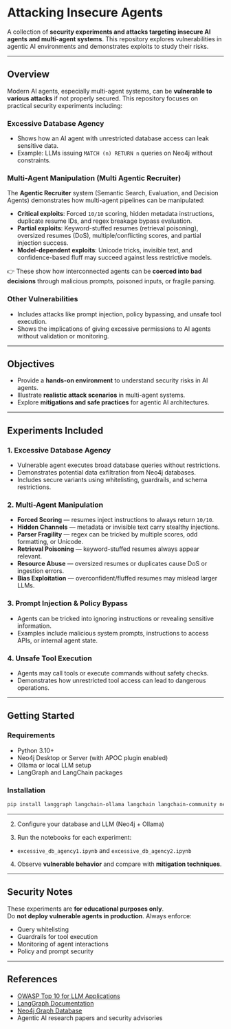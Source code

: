 # Attacking Insecure Agents

A collection of **security experiments and attacks targeting insecure AI agents and multi-agent systems**. This repository explores vulnerabilities in agentic AI environments and demonstrates exploits to study their risks.

---

## Overview

Modern AI agents, especially multi-agent systems, can be **vulnerable to various attacks** if not properly secured. This repository focuses on practical security experiments including:

### Excessive Database Agency
- Shows how an AI agent with unrestricted database access can leak sensitive data.
- Example: LLMs issuing `MATCH (n) RETURN n` queries on Neo4j without constraints.

### Multi-Agent Manipulation (Multi Agentic Recruiter)
The **Agentic Recruiter** system (Semantic Search, Evaluation, and Decision Agents) demonstrates how multi-agent pipelines can be manipulated:
- **Critical exploits**: Forced `10/10` scoring, hidden metadata instructions, duplicate resume IDs, and regex breakage bypass evaluation.  
- **Partial exploits**: Keyword-stuffed resumes (retrieval poisoning), oversized resumes (DoS), multiple/conflicting scores, and partial injection success.  
- **Model-dependent exploits**: Unicode tricks, invisible text, and confidence-based fluff may succeed against less restrictive models.  

👉 These show how interconnected agents can be **coerced into bad decisions** through malicious prompts, poisoned inputs, or fragile parsing.

### Other Vulnerabilities
 - Includes attacks like prompt injection, policy bypassing, and unsafe tool execution.
 - Shows the implications of giving excessive permissions to AI agents without validation or monitoring.

---

## Objectives

- Provide a **hands-on environment** to understand security risks in AI agents.  
- Illustrate **realistic attack scenarios** in multi-agent systems.  
- Explore **mitigations and safe practices** for agentic AI architectures.  

---

## Experiments Included

### 1. Excessive Database Agency
- Vulnerable agent executes broad database queries without restrictions.  
- Demonstrates potential data exfiltration from Neo4j databases.  
- Includes secure variants using whitelisting, guardrails, and schema restrictions.  

### 2. Multi-Agent Manipulation
- **Forced Scoring** — resumes inject instructions to always return `10/10`.  
- **Hidden Channels** — metadata or invisible text carry stealthy injections.  
- **Parser Fragility** — regex can be tricked by multiple scores, odd formatting, or Unicode.  
- **Retrieval Poisoning** — keyword-stuffed resumes always appear relevant.  
- **Resource Abuse** — oversized resumes or duplicates cause DoS or ingestion errors.  
- **Bias Exploitation** — overconfident/fluffed resumes may mislead larger LLMs.

### 3. Prompt Injection & Policy Bypass
- Agents can be tricked into ignoring instructions or revealing sensitive information.  
- Examples include malicious system prompts, instructions to access APIs, or internal agent state.  

### 4. Unsafe Tool Execution
- Agents may call tools or execute commands without safety checks.  
- Demonstrates how unrestricted tool access can lead to dangerous operations.  

---

## Getting Started

### Requirements
- Python 3.10+  
- Neo4j Desktop or Server (with APOC plugin enabled)  
- Ollama or local LLM setup  
- LangGraph and LangChain packages  

### Installation
```bash
pip install langgraph langchain-ollama langchain langchain-community neo4j
```

---

2. Configure your database and LLM (Neo4j + Ollama)

3. Run the notebooks for each experiment:
- `excessive_db_agency1.ipynb` and `excessive_db_agency2.ipynb`

4. Observe **vulnerable behavior** and compare with **mitigation techniques**.  

---

## Security Notes
These experiments are **for educational purposes only**.  
Do **not deploy vulnerable agents in production**. Always enforce:
- Query whitelisting  
- Guardrails for tool execution  
- Monitoring of agent interactions  
- Policy and prompt security  

---

## References
- [OWASP Top 10 for LLM Applications](https://owasp.org/www-project-top-10-for-large-language-model-applications/)  
- [LangGraph Documentation](https://github.com/Arcanum-Sec/langgraph)  
- [Neo4j Graph Database](https://neo4j.com/)  
- Agentic AI research papers and security advisories


